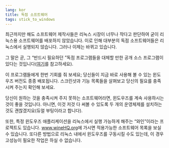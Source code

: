 ```yaml
---
lang: kor
title: 독점 소프트웨어
tags: stick_to_windows
---
```


최근까지만 해도 소프트웨어 제작사들은 리눅스 시장이 너무나 작다고 판단하여 굳이 리눅스용 소프트웨어를 배포하지 않았습니다. 이로 인해 대부분의 독점 소프트웨어들은 리눅스에서 실행되지 않습니다. 그러나 이제는 바뀌고 있습니다.

그 말은 곧, 그 “반드시 필요하던 ”독점 프로그램들을 대체할 만한 공개 소스 프로그램이 있다는 것입니다(<a href="/items/warez">여기</a>를 참고하세요).

이 프로그램들에게 한번 기회를 줘 보세요; 당신들이 지금 바로 사용해 볼 수 있는 윈도우즈 버전도 종종 배포됩니다. 스크린샷과 기능 목록들을 살펴보고 당신의 필요를 충족시켜 주는지 확인해 보세요.

당신이 원하는 것을 충족시켜 주지 못하는 소프트웨어라면, 윈도우즈를 계속 사용하시는 것이 좋을 것입니다. 아니면, 이것 저것 다 써볼 수 있도록 두 개의 운영체제를 설치하는 것도 괜찮겠지요(듀얼 부팅이라고 합니다).

또한, 특정 윈도우즈 애플리케이션을 리눅스에서 실행 가능하게 해주는 “와인”이라는 프로젝트도 있습니다. <a href="http://www.winehq.org">www.wineHQ.org</a>에 가시면 적용가능한 소프트웨어 목록을 보실 수 있습니다. 또다른 방법으로 리눅스 내에서 윈도우즈를 구동시킬 수도 있는데, 이 경우 고성능이 필요한 작업은 하실 수 없습니다.

